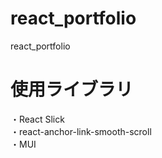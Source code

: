 # react_portfolio
react_portfolio

# 使用ライブラリ
・React Slick <br>
・react-anchor-link-smooth-scroll<br>
・MUI<br>
